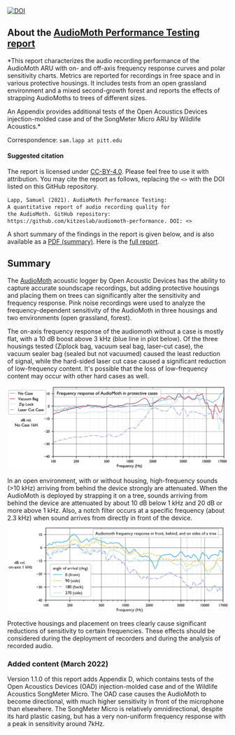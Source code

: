 [![DOI](https://zenodo.org/badge/327415136.svg)](https://zenodo.org/badge/latestdoi/327415136)

## About the [AudioMoth Performance Testing report](https://github.com/kitzeslab/audiomoth-performance/blob/main/report.md)

*This report characterizes the audio recording performance of the
AudioMoth ARU with on- and off-axis frequency response curves and polar
sensitivity charts. Metrics are reported for recordings in free space
and in various protective housings. It includes tests from an open
grassland environment and a mixed second-growth forest and reports the
effects of strapping AudioMoths to trees of different sizes.

An Appendix provides additional tests of the Open Acoustics Devices 
injection-molded case and of the SongMeter Micro ARU by Wildlife Acoustics.*

Correspondence: `sam.lapp at pitt.edu`

#### Suggested citation
The report is licensed under [CC-BY-4.0](https://creativecommons.org/licenses/by/4.0/). Please feel free to use it with attribution. You may cite the report as follows, replacing the `<>` with the DOI listed on this GitHub repository.

```
Lapp, Samuel (2021). AudioMoth Performance Testing: 
A quantitative report of audio recording quality for 
the AudioMoth. GitHub repository: 
https://github.com/kitzeslab/audiomoth-performance. DOI: <>
```

A short summary of the findings in the report is given below, and is also available as a [PDF (summary)](https://github.com/kitzeslab/audiomoth-performance/blob/main/summary.pdf). Here is the [full report](https://github.com/kitzeslab/audiomoth-performance/blob/main/report.md).

## Summary

The [AudioMoth](https://www.openacousticdevices.info/) acoustic logger 
by Open Acoustic Devices has the ability
to capture accurate soundscape recordings, but adding protective
housings and placing them on trees can significantly alter the
sensitivity and frequency response. Pink noise recordings were used to
analyze the frequency-dependent sensitivity of the AudioMoth in three
housings and two environments (open grassland, forest).

The on-axis frequency response of the audiomoth without a case is mostly
flat, with a 10 dB boost above 3 kHz (blue line in plot below). Of the
three housings tested (Ziplock bag, vacuum seal bag, laser-cut case),
the vacuum sealer bag (sealed but not vacuumed) caused the least
reduction of signal, while the hard-sided laser cut case caused a
significant reduction of low-frequency content. It's possible that the loss
of low-frequency content may occur with other hard cases as well.

![image](/pngs/X1_fr_each_case.png)

In an open environment, with or without housing, high-frequency sounds
(\>10 kHz) arriving from behind the device strongly are attenuated. When
the AudioMoth is deployed by strapping it on a tree, sounds arriving
from behind the device are attenuated by about 10 dB below 1 kHz and 20
dB or more above 1 kHz. Also, a notch filter occurs at a specific
frequency (about 2.3 kHz) when sound arrives from directly in front of
the device.

![image](/pngs/X2_trees.png)

Protective housings and placement on trees clearly cause significant
reductions of sensitivity to certain frequencies. These effects should
be considered during the deployment of recorders and during the analysis
of recorded audio.

### Added content (March 2022) 
Version 1.1.0 of this report adds Appendix D, which contains tests of the Open Acoustics Devices (OAD)
injection-molded case and of the Wildlife Acoustics SongMeter Micro. The OAD case
causes the AudioMoth to become directional, with much higher sensitivity in front of the
microphone than elsewhere. The SongMeter Micro is relatively omnidirectional, despite its
hard plastic casing, but has a very non-uniform frequency response with a peak in sensitivity 
around 7kHz. 
